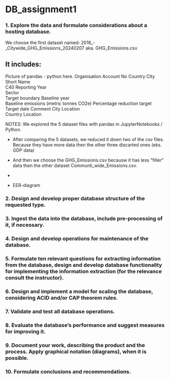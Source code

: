 # DB_assignment1

### 1. Explore the data and formulate considerations about a hosting database.

We choose the first dataset named: 2016_-_Citywide_GHG_Emissions_20240207 aka. GHG_Emissions.csv
## It includes: 
Picture of pandas - python here.
Organisation
Account No
Country	
City 
Short Name	
C40	
Reporting 
Year	
Sector	
Target boundary	
Baseline year	
Baseline emissions (metric tonnes CO2e)	
Percentage reduction target	
Target date	
Comment	
City 
Location	
Country Location

NOTES: 
We explored the 5 dataset files with pandas in JupyterNotebooks / Python. 
* After comparing the 5 datasets, we reduced it down two of the csv files. Because they have more data then the other three discarted ones (eks. GDP data)
* And then we choose the GHG_Emissions.csv becausw it has less "filler" data then the other dataset Communti_wide_Emissions.csv.
* 

* EER-diagram




### 2. Design and develop proper database structure of the requested type.

### 3. Ingest the data into the database, include pre-processing of it, if necessary.

### 4. Design and develop operations for maintenance of the database.

### 5. Formulate ten relevant questions for extracting information from the database, design and develop database functionality for implementing the information extraction (for the relevance consult the instructor).

### 6. Design and implement a model for scaling the database, considering ACID and/or CAP theorem rules.

### 7. Validate and test all database operations.

### 8. Evaluate the database’s performance and suggest measures for improving it.

### 9. Document your work, describing the product and the process. Apply graphical notation (diagrams), when it is possible.

### 10. Formulate conclusions and recommendations.

